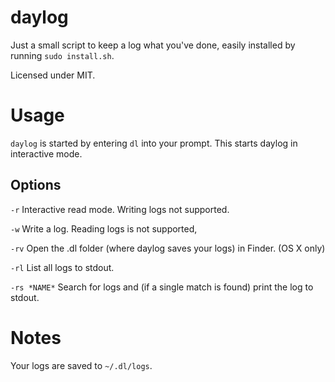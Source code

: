 # daylog

Just a small script to keep a log what you've done, easily installed by running `sudo install.sh`.

Licensed under MIT.

# Usage

`daylog` is started by entering `dl` into your prompt. This starts daylog in interactive mode.

## Options

`-r` Interactive read mode. Writing logs not supported.

`-w` Write a log. Reading logs is not supported,

`-rv` Open the .dl folder (where daylog saves your logs) in Finder. (OS X only)

`-rl` List all logs to stdout.

`-rs *NAME*` Search for logs and (if a single match is found) print the log to stdout.

# Notes

Your logs are saved to `~/.dl/logs`.
